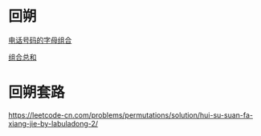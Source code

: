 回朔
======

[电话号码的字母组合](电话号码的字母组合.md) <br>

[组合总和](组合总和.md) <br>

# 回朔套路
https://leetcode-cn.com/problems/permutations/solution/hui-su-suan-fa-xiang-jie-by-labuladong-2/ <br>
